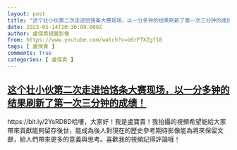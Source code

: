 ```yaml
---
layout: post
title: "这个壮小伙第二次走进饸饹条大赛现场，以一分多钟的结果刷新了第一次三分钟的成绩！"
date: 2023-05-14T10:30:09.000Z
author: 盧保貴視覺影像
from: https://www.youtube.com/watch?v=b6rFTXZgf18
tags: [ 盧保貴 ]
comments: True
categories: [ 盧保貴 ]
---
```

<!--1684060209000-->
[这个壮小伙第二次走进饸饹条大赛现场，以一分多钟的结果刷新了第一次三分钟的成绩！](https://www.youtube.com/watch?v=b6rFTXZgf18)
------

<div>
https://bit.ly/2YsRD8D哈嘍，大家好！我是盧寶貴！我拍攝的視頻希望能給大家帶來貢獻能夠留存後世，能成為後人對現在的歷史參考期待影像能為將來保留文獻，給人們帶來更多的意義與思考。喜歡我的視頻記得評論哦！
</div>

